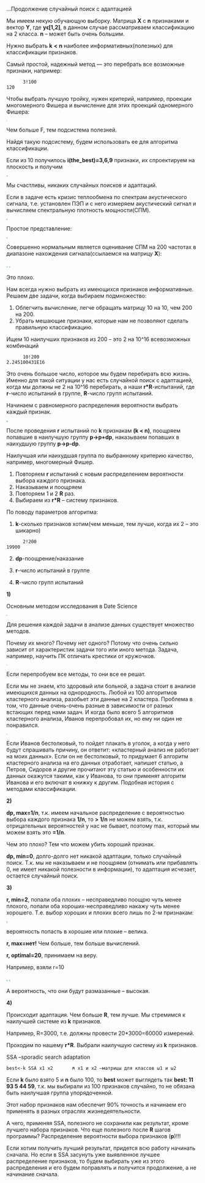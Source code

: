 ...Продолжение случайный поиск с адаптацией

Мы имеем некую обучающую выборку. Матрица **Х** с **n** признаками и вектор **Y**, где **yϵ[1,2]**, в данном случае рассматриваем классификацию на 2 класса. **n** – может быть очень большим.

Нужно выбрать **k** **<** **n** наиболее информативных(полезных) для классификации признаков.

Самый простой, надежный метод — это перебрать все возможные признаки, например:

```
      3!100
120
```

Чтобы выбрать лучшую тройку, нужен критерий, например, проекции многомерного Фишера и вычисление для этих проекций одномерного Фишера:

<img src="/home/ekaterina/Desktop/AO/Лекция 10/20210507.jpg" style="zoom:10%;" />

Чем больше F, тем подсистема полезней.

Найдя такую подсистему, будем использовать ее для алгоритма классификации.

Если из 10 получилось **i(the_best)=3,6,9** признаки, их спроектируем на плоскость и получим

<img src="/home/ekaterina/Desktop/AO/Лекция 10/20210507(2).jpg" style="zoom:20%;" />

Мы счастливы, никаких случайных поисков и адаптаций.

Если в задаче есть кризис теплообмена по спектрам акустического сигнала, т.е. установлен ПЭП и с него измеряем акустический сигнал и вычисляем спектральную плотность мощности(СПМ).

<img src="/home/ekaterina/Desktop/AO/Лекция 10/20210507(3).jpg" style="zoom:20%;" />

Простое представление:

<img src="/home/ekaterina/Desktop/AO/Лекция 10/20210507(4).jpg" style="zoom:20%;" />

Совершенно нормальным является оценивание СПМ на 200 частотах в диапазоне нахождения сигнала(ссылаемся на матрицу **Х**):

<img src="/home/ekaterina/Desktop/AO/Лекция 10/20210507(5).jpg" style="zoom:20%;" />

<img src="/home/ekaterina/Desktop/AO/Лекция 10/20210507(6).jpg" style="zoom:20%;" />

Это плохо.

Нам всегда нужно выбрать из имеющихся признаков информативные. Решаем две задачи, когда выбираем подмножество:

1. Облегчить вычисление, легче обращать матрицу 10 на 10, чем 200 на 200.
2. Убрать мешающие признаки, которые нам не позволяют сделать правильную классификацию.

Ищем 10 наилучших признаков из 200 – это 2 на 10^16 всевозможных комбинаций

```
      10!200
2.245100431Е16
```

Это очень большое число, которое мы будем перебирать всю жизнь. Именно для такой ситуации у нас есть случайной поиск с адаптацией, когда мы должны не 2 на 10^16 перебирать, а наши **r*R**-испытаний, где **r**-число испытаний в группе, **R**-число групп испытаний.

Начинаем с равномерного распределения вероятности выбрать каждый признак.

<img src="/home/ekaterina/Desktop/AO/Лекция 10/20210507(7).jpg" style="zoom:25%;" />

После проведения **r** испытаний по **k** признакам **(k < n)**, поощряем попавшие в наилучшую группу **p->p+dp**, наказываем попавших в наихудшую группу **p->p-dp**.

Наилучшая или наихудшая группа по выбранному критерию качество, например, многомерный Фишер.

1. Повторяем **r** испытаний с новым распределением вероятности выбора каждого признака.
2. Наказываем и поощряем  
3. Повторяем 1 и 2 **R** раз.
4. Выбираем из **r*R** – систему признаков.

По поводу параметров алгоритма:

1) **k**-сколько признаков хотим(чем меньше, тем лучше, когда их 2 – это шикарно)

```
      2!200
19900
```

2) **dp**-поощрение/наказание

3) **r**-число испытаний в группе

4) **R**-число групп испытаний

**1)**

Основным методом исследования в Date Science

<img src="/home/ekaterina/Desktop/AO/Лекция 10/20210507(8).jpg" style="zoom:15%;" />

Для решения каждой задачи в анализе данных существует множество методов.

Почему их много? Почему нет одного? Потому что очень сильно зависит от характеристик задачи того или иного метода. Задача, например, научить ПК отличать крестики от кружочков.

<img src="/home/ekaterina/Desktop/AO/Лекция 10/20210507(9).jpg" style="zoom:15%;" />

Если перепробуем все методы, то они все ее решат.

Если мы не знаем, кто здоровый или больной, а задача стоит в анализе имеющихся данных на однородность. Любой из 100 алгоритмов кластерного анализа, разобьет эти данные на 2 кластера. Проблема в том, что данные очень-очень разные в зависимости от разных встающих перед нами задач. И когда было всего 5 алгоритмов кластерного анализа, Иванов перепробовал их, но ему ни один не понравился.

<img src="/home/ekaterina/Desktop/AO/Лекция 10/20210507(10).jpg" style="zoom:15%;" />

Если Иванов бестолковый, то пойдет плакать в уголок, а когда у него будут спрашивать причину, он ответит: «кластерный анализ не работает на моих данных». Если он не бестолковый, то придумает 6 алгоритм кластерного анализа на его данных отработает, напишет статью, а Петров, Сидоров и другие прочитают эту статью и особенности их данных окажутся такими, как у Иванова, то они применят алгоритм Иванова и его включат в книжку к другим. Подобная история с методами классификации.

**2)**

**dp, max=1/n**, т.к. имеем начальное распределение с вероятностью выбора каждого признака **1/n**, то **> 1/n** не можем взять, т.к. отрицательных вероятностей у нас не бывает, поэтому max, который мы можем взять это **=1/n**.

Чем это плохо? Тем что можем убить хороший признак.

**dp, min=0**, долго-долго нет никакой адаптации, только случайный поиск. Т.к. мы не наказываем и не поощряем (отнимать или прибавлять 0, не имеет никакой полезности в информации), то адаптация исчезает, остается случайный поиск.

**3)**

**r, min=2**, попали оба плохих – несправедливо поощрю чуть менее плохого, попали оба хороших-несправедливо накажу чуть менее хорошего. Т.е. выбор хороших и плохих всего лишь по 2-м признакам:

<img src="/home/ekaterina/Desktop/AO/Лекция 10/20210507(11).jpg" style="zoom:20%;" />

вероятность попасть в хорошие или плохие – велика.

**r, max=нет!** Чем больше, тем больше вычислений.

**r, optimal=20**, принимаем на веру.

Например, взяли r=10

<img src="/home/ekaterina/Desktop/AO/Лекция 10/20210507(12).jpg" style="zoom:20%;" />

<img src="/home/ekaterina/Desktop/AO/Лекция 10/20210507(13).jpg" style="zoom:20%;" />

А вероятность, что они будут размазанные – высокая.

**4)**

Происходит адаптация. Чем больше **R**, тем лучше. Мы стремимся к наилучшей системе из **k** признаков.

Например, R=3000, т.е. должны провести 20*3000=60000 измерений.

Проходим по нашему **r*R**. Выбрали наилучшую систему из **k** признаков. 

SSA –sporadic search adaptation

```
best<-k SSA x1 x2       ⍝ x1 и x2 –матрицы для классов ω1 и ω2
```

Если **k** было взято 5 и **n** было 100, то **best** может выглядеть так **best: 11 93 5 44 59**, т.к. мы выбирали из 100 признаков случайно, то не обязана быть наилучшая группа упорядоченной.

Этот набор признаков нам обеспечит 90% точность и начинаем его применять в разных отраслях жизнедеятельности.

А чего, применяя SSA, полезного не сохранили как результат, кроме лучшего набора признаков. Что еще полезного после **R** шагов программы? Распределение вероятности выбора признаков (**p**)!!!

Если хотим получить лучший результат, придется всю работу начинать сначала. Но если в SSA засунуть уже выявленное лучшее распределение признаков, то будем выбирать уже из этого распределения и его будем поправлять и получится продолжение, а не начинание сначала.